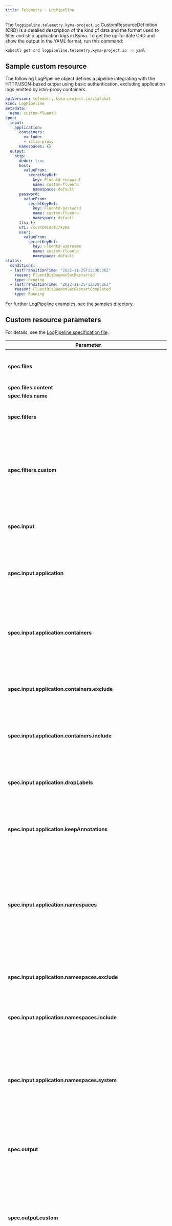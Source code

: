 ```yaml
---
title: Telemetry - LogPipeline
---
```


The `logpipeline.telemetry.kyma-project.io` CustomResourceDefinition (CRD) is a detailed description of the kind of data and the format used to filter and ship application logs in Kyma. To get the up-to-date CRD and show the output in the YAML format, run this command:

```bash
kubectl get crd logpipeline.telemetry.kyma-project.io -o yaml
```

## Sample custom resource

The following LogPipeline object defines a pipeline integrating with the HTTP/JSON-based output using basic authentication, excluding application logs emitted by istio-proxy containers.

```yaml
apiVersion: telemetry.kyma-project.io/v1alpha1
kind: LogPipeline
metadata:
  name: custom-fluentd
spec:
  input:
    application:
      containers:
        exclude:
        - istio-proxy
      namespaces: {}
  output:
    http:
      dedot: true
      host:
        valueFrom:
          secretKeyRef:
            key: Fluentd-endpoint
            name: custom-fluentd
            namespace: default
      password:
        valueFrom:
          secretKeyRef:
            key: Fluentd-password
            name: custom-fluentd
            namespace: default
      tls: {}
      uri: /customindex/kyma
      user:
        valueFrom:
          secretKeyRef:
            key: Fluentd-username
            name: custom-fluentd
            namespace: default
status:
  conditions:
  - lastTransitionTime: "2022-11-25T12:38:36Z"
    reason: FluentBitDaemonSetRestarted
    type: Pending
  - lastTransitionTime: "2022-11-25T12:39:26Z"
    reason: FluentBitDaemonSetRestartCompleted
    type: Running
```

For further LogPipeline examples, see the [samples](https://github.com/kyma-project/telemetry-manager/tree/main/config/samples) directory.

## Custom resource parameters

For details, see the [LogPipeline specification file](https://github.com/kyma-project/telemetry-manager/blob/main/apis/telemetry/v1alpha1/logpipeline_types.go).

<!-- The table below was generated automatically -->
<!-- Some special tags (html comments) are at the end of lines due to markdown requirements. -->
<!-- The content between "TABLE-START" and "TABLE-END" will be replaced -->

<!-- TABLE-START -->
<!-- LogPipeline v1alpha1 telemetry.kyma-project.io -->
| Parameter         | Description                                   |
| ---------------------------------------- | ---------|
| **spec.files** | Provides file content to be consumed by a LogPipeline configuration |
| **spec.files.content** |  |
| **spec.files.name** |  |
| **spec.filters** | Describes a filtering option on the logs of the pipeline. |
| **spec.filters.custom** | Custom filter definition in the Fluent Bit syntax. Note: If you use a `custom` filter, you put the LogPipeline in unsupported mode. |
| **spec.input** | Defines where to collect logs, including selector mechanisms. |
| **spec.input.application** | Configures in more detail from which containers application logs are enabled as input. |
| **spec.input.application.containers** | Describes whether application logs from specific containers are selected. The options are mutually exclusive. |
| **spec.input.application.containers.exclude** | Specifies to exclude only the container logs with the specified container names. |
| **spec.input.application.containers.include** | Specifies to include only the container logs with the specified container names. qwe. |
| **spec.input.application.dropLabels** | Defines whether to drop all Kubernetes labels. The default is `false`. |
| **spec.input.application.keepAnnotations** | Defines whether to keep all Kubernetes annotations. The default is `false`. |
| **spec.input.application.namespaces** | Describes whether application logs from specific Namespaces are selected. The options are mutually exclusive. System Namespaces are excluded by default from the collection. |
| **spec.input.application.namespaces.exclude** | Exclude the container logs of the specified Namespace names. |
| **spec.input.application.namespaces.include** | Include only the container logs of the specified Namespace names. |
| **spec.input.application.namespaces.system** | Set to `true` if collecting from all Namespaces must also include the system Namespaces like kube-system, istio-system, and kyma-system. |
| **spec.output** | [Fluent Bit output](https://docs.fluentbit.io/manual/pipeline/outputs) where you want to push the logs. Only one output can be specified. |
| **spec.output.custom** | Defines a custom output in the Fluent Bit syntax. Note: If you use a `custom` output, you put the LogPipeline in unsupported mode. |
| **spec.output.grafana-loki** | Configures an output to the Kyma-internal Loki instance. [Fluent Bit grafana-loki output](https://grafana.com/docs/loki/v2.2.x/clients/fluentbit/). **Note:** This output is considered legacy and is only provided for backward compatibility with the [deprecated](https://kyma-project.io/blog/2022/11/2/loki-deprecation/) in-cluster Loki instance. It might not be compatible with the latest Loki versions. For integration with a custom Loki installation use the `custom` output with the name `loki` instead, see also [Installing a custom Loki stack in Kyma](https://github.com/kyma-project/examples/tree/main/loki). |
| **spec.output.grafana-loki.labels** | Labels to set for each log record. |
| **spec.output.grafana-loki.removeKeys** | Attributes to be removed from a log record. |
| **spec.output.grafana-loki.url** | Grafana Loki URL. |
| **spec.output.grafana-loki.url.value** | Value that can contain references to Secret values. |
| **spec.output.grafana-loki.url.valueFrom** |  |
| **spec.output.grafana-loki.url.valueFrom.secretKeyRef** | Refers to a key in a Secret. You must provide `name` and `namespace` of the Secret, as well as the name of the `key`. |
| **spec.output.grafana-loki.url.valueFrom.secretKeyRef.key** |  |
| **spec.output.grafana-loki.url.valueFrom.secretKeyRef.name** |  |
| **spec.output.grafana-loki.url.valueFrom.secretKeyRef.namespace** |  |
| **spec.output.http** | Configures an HTTP-based output compatible with the Fluent Bit HTTP output plugin. |
| **spec.output.http.compress** | Defines the compression algorithm to use. |
| **spec.output.http.dedot** | Enables de-dotting of Kubernetes labels and annotations for compatibility with ElasticSearch based backends. Dots (.) will be replaced by underscores (_). Default is `false`. |
| **spec.output.http.format** | Data format to be used in the HTTP request body. Default is `json`. |
| **spec.output.http.host** | Defines the host of the HTTP receiver. |
| **spec.output.http.host.value** | Value that can contain references to Secret values. |
| **spec.output.http.host.valueFrom** |  |
| **spec.output.http.host.valueFrom.secretKeyRef** | Refers to a key in a Secret. You must provide `name` and `namespace` of the Secret, as well as the name of the `key`. |
| **spec.output.http.host.valueFrom.secretKeyRef.key** |  |
| **spec.output.http.host.valueFrom.secretKeyRef.name** |  |
| **spec.output.http.host.valueFrom.secretKeyRef.namespace** |  |
| **spec.output.http.password** | Defines the basic auth password. |
| **spec.output.http.password.value** | Value that can contain references to Secret values. |
| **spec.output.http.password.valueFrom** |  |
| **spec.output.http.password.valueFrom.secretKeyRef** | Refers to a key in a Secret. You must provide `name` and `namespace` of the Secret, as well as the name of the `key`. |
| **spec.output.http.password.valueFrom.secretKeyRef.key** |  |
| **spec.output.http.password.valueFrom.secretKeyRef.name** |  |
| **spec.output.http.password.valueFrom.secretKeyRef.namespace** |  |
| **spec.output.http.port** | Defines the port of the HTTP receiver. Default is 443. |
| **spec.output.http.tls** | Configures TLS for the HTTP target server. |
| **spec.output.http.tls.disabled** | Indicates if TLS is disabled or enabled. Default is `false`. |
| **spec.output.http.tls.skipCertificateValidation** | If `true`, the validation of certificates is skipped. Default is `false`. |
| **spec.output.http.uri** | Defines the URI of the HTTP receiver. Default is "/". |
| **spec.output.http.user** | Defines the basic auth user. |
| **spec.output.http.user.value** | Value that can contain references to Secret values. |
| **spec.output.http.user.valueFrom** |  |
| **spec.output.http.user.valueFrom.secretKeyRef** | Refers to a key in a Secret. You must provide `name` and `namespace` of the Secret, as well as the name of the `key`. |
| **spec.output.http.user.valueFrom.secretKeyRef.key** |  |
| **spec.output.http.user.valueFrom.secretKeyRef.name** |  |
| **spec.output.http.user.valueFrom.secretKeyRef.namespace** |  |
| **spec.variables** | A list of mappings from Kubernetes Secret keys to environment variables. Mapped keys are mounted as environment variables, so that they are available as [Variables](https://docs.fluentbit.io/manual/administration/configuring-fluent-bit/classic-mode/variables) in the sections. |
| **spec.variables.name** | Name of the variable to map. |
| **spec.variables.valueFrom** |  |
| **spec.variables.valueFrom.secretKeyRef** | Refers to a key in a Secret. You must provide `name` and `namespace` of the Secret, as well as the name of the `key`. |
| **spec.variables.valueFrom.secretKeyRef.key** |  |
| **spec.variables.valueFrom.secretKeyRef.name** |  |
| **spec.variables.valueFrom.secretKeyRef.namespace** |  |
| **status.conditions** | An array of conditions describing the status of the pipeline. |
| **status.conditions.lastTransitionTime** | An array of conditions describing the status of the pipeline. |
| **status.conditions.reason** | An array of conditions describing the status of the pipeline. |
| **status.conditions.type** | The possible transition types are:<br>- `Running`: The instance is ready and usable.<br>- `Pending`: The pipeline is being activated. |
| **status.unsupportedMode** | Is active when the LogPipeline uses a `custom` output or filter; see [unsupported mode](./../../01-overview/main-areas/telemetry/telemetry-02-logs.md#unsupported-mode#unsupported-mode). |<!-- TABLE-END -->